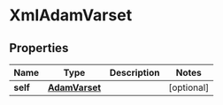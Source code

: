 

# XmlAdamVarset


## Properties

| Name | Type | Description | Notes |
|------------ | ------------- | ------------- | -------------|
|**self** | [**AdamVarset**](AdamVarset.md) |  |  [optional] |



